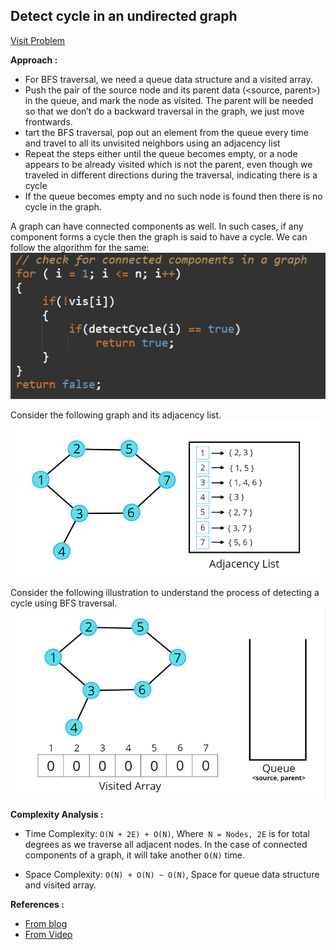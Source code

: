 ## Detect cycle in an undirected graph

[Visit Problem](https://practice.geeksforgeeks.org/problems/detect-cycle-in-an-undirected-graph/1)

**Approach :**<br>

-   For BFS traversal, we need a queue data structure and a visited array.
-   Push the pair of the source node and its parent data (<source, parent>) in the queue, and mark the node as visited. The parent will be needed so that we don’t do a backward traversal in the graph, we just move frontwards.
-   tart the BFS traversal, pop out an element from the queue every time and travel to all its unvisited neighbors using an adjacency list
-   Repeat the steps either until the queue becomes empty, or a node appears to be already visited which is not the parent, even though we traveled in different directions during the traversal, indicating there is a cycle
-   If the queue becomes empty and no such node is found then there is no cycle in the graph.

A graph can have connected components as well. In such cases, if any component forms a cycle then the graph is said to have a cycle. We can follow the algorithm for the same:<br>
![CHEESE!](./image_1.png)<br>

Consider the following graph and its adjacency list.<br>
![CHEESE!](./image_2.png)<br>

Consider the following illustration to understand the process of detecting a cycle using BFS traversal.<br>
![CHEESE!](./image_3.gif)<br>

**Complexity Analysis :**<br>

-   Time Complexity: `O(N + 2E) + O(N)`, Where` N = Nodes, 2E` is for total degrees as we traverse all adjacent nodes. In the case of connected components of a graph, it will take another `O(N)` time.

-   Space Complexity: `O(N) + O(N) ~ O(N)`, Space for queue data structure and visited array.

**References :**<br>

-   [From blog](https://takeuforward.org/data-structure/detect-cycle-in-an-undirected-graph-using-bfs/)
-   [From Video](https://www.youtube.com/watch?v=BPlrALf1LDU&list=PLgUwDviBIf0oE3gA41TKO2H5bHpPd7fzn&index=11)
